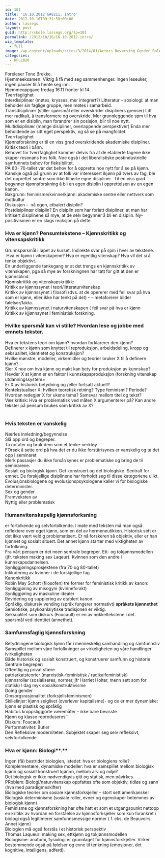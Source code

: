 ```yaml
---
id: 101
title: '16.10.2012 &#8211; Intro'
date: 2012-10-16T09:31:58+00:00
author: lassegs
layout: post
guid: http://skole.lassegs.org/?p=101
permalink: /2012/10/16/16-10-2012-intro/
wip_template:
  - full
image: /wp-content/uploads/sites/3/2014/01/Actors_Reversing_Gender_Roles_in_the_Story_of_Narukami_LACMA_M.2006.136.289a-c_2_of_3.jpg
categories:
  - KFL1020
---
```

<div>
  Foreleser Tone Brekke.
</div>

<div>
</div>

<div>
  Hjemmeeksamen. Viktig å få med seg sammenhenger. Ingen leseuker, ingen pauser til å hente seg inn.
</div>

<div>
</div>

<div>
  Hjemmeoppgave fredag 16.11 fronter kl 14
</div>

<div>
</div>

<div>
  Tverrfaglighet
</div>

<div>
  Interdisiplinær (møtes, krysses, mer integrert?) Litteratur &#8211; sosiologi: at man beholder sin faglige gruppe, men møtes i samarbeid.
</div>

<div>
  Transdisiplinær (stiller spørsmål eller overskrider disipliners grenser) Litt mer radikalt, å transformere og overskride. Mer grunnleggende spm til hva som er en disiplin, man forandrer sin posisjon, blir til noe nytt.
</div>

<div>
  Multidisiplinær (mange disipliner, overlappende perspektiver) Enda mer beholdende av sitt eget perspektiv, og så se på mangfoldet.
</div>

<div>
</div>

<div>
  Tverrfaglighet
</div>

<div>
  Kjønnsforskning er til en viss grad overskridende akademiske disipliner. Kritisk teori i bånn.
</div>

<div>
  Behovet for tverrfaglighet kommer delvis fra at de etablerte fagene ikke skaper resonans hos folk. Noe også i det liberalistiske postindustrielle samfunnets behov for fleksibilitet.
</div>

<div>
  PÅ 60- 70-tallet var det behov for å opprette noe nytt for å se på kjønn. Kanskje også på grunn av at folk var interessert ikjønn på tvers av fag, ble det opprettet sentre som ikke tilhørte egne disipliner.  Til en viss grad begynner kjønnsforskning å bli en egen disiplin i opprettelsen av en egen kanon.
</div>

<div>
</div>

<div>
  Bakgrunn: feminisme/kvinne/kjønn: akademiske sentre eller nettverk som motkultur
</div>

<div>
  Diskusjon &#8211;  nå egen, etbalert disiplin?
</div>

<div>
  Postdisiplinær disiplin? En disiplin som har forlatt disipliner, at man har kritisert disiplinene så mye, at de selv begynner å bli en disiplin. Ny-positivismen er en slags reaksjon på dette.
</div>

<div>
</div>

### Hva er kjønn? Pensumtekstene &#8211; Kjønnskritikk og vitensapskritikk

<div>
  Grunnspørsmål i løpet av kurset. Indirekte svar på spm i hver av tekstene.  Hva er kjønn i vitenskapene? Hva er egentlig vitenskap? Hva vil det si å tenke objektivt.
</div>

<div>
  En underliggende tankegang er at det trengs en kjønnskritikk av vitenskapen, pga så mye av forskningnen har tatt for gitt at den er kjønnsblind.
</div>

<div>
</div>

<div>
  Kjønnskritikk og vitenskapskritikk:
</div>

<div>
  Kritikk av kjønnssynet i teori/litteraturvitenskap
</div>

<div>
  Kritikk av kjønnssynet i filosofi (dvs. at de opererer med feil svar på hva som er kjønn, eller ikke har tenkt på det) &#8211; &#8211; metaforerer bilder følelser/fakta.
</div>

<div>
  Kritikk av kjønnssynet i naturvitenskapen ( feil svar på hva er kjønn
</div>

<div>
  Kritikk av kjjønnsynet i feministisk forskning.
</div>

<div>
</div>

<div>
</div>

### Hvilke spørsmål kan vi stille? Hvordan lese og jobbe med emnets tekster.

<div>
</div>

<div>
  Hva er tekstens teori om kjønn? hvordan forklarerer den kjønn?
</div>

<div>
  Definerer x kjønn som knyttet til reproduksjon, arbeidsdeling, kropp og seksualitet, identietet og konstruksjon?
</div>

<div>
  Hvilke mønstre, modeller, virkemidler og teorier bruker X til å definere kjønn?
</div>

<div>
  Sier X noe om hva kjønn og makt kan bety for produksjon av kunnskap?
</div>

<div>
  Hevder X at kjønn er en faktor i kunnskapsproduksjon (forskning vitenskap utdanningssystem=
</div>

<div>
  Er X av historisk betydning og /eller fortsatt aktuell?
</div>

<div>
  Kontekstualiser X: hvilken teoretisk retning? Type feminismi? Periode?
</div>

<div>
  Hvordan redegjør X for ukens tema? Samsvar mellom titel og tekst?
</div>

<div>
</div>

<div>
  Vær kritisk: Hva er problematisk ved måten X argumenterer på? Kan andre tekster på pensum brukes som kritikk av X?
</div>

<div>
  <strong> </strong>
</div>

### Hvis teksten er vanskelig

<div>
  Nærles innledning/begynnelse
</div>

<div>
  Slå opp ord og begreper.
</div>

<div>
  Ta notater og bruk dem som et tenke-verktøy
</div>

<div>
  FOrsøk å sette ord på hva det er du ikke forstår/synes er vanskelig og ta det opp i seminaret
</div>

<div>
  Merk passasjer du ikke forsår/synes er problematiske og bring de til seminarene.
</div>

<div>
</div>

<div>
  Sosialt og biologisk kjønn. Det konstruert og det biologiske. Sentralt for emnet. De forskjellige disiplinene har forholdt seg til disse kategoriene ulikt. Evolusjonsbiologene og evolusjonspsykologene kaller vi for biologiske determinister.
</div>

<div>
  Sex og gender
</div>

<div>
  Framveksten av
</div>

<div>
  Nyttig eller problematisk
</div>

<div>
</div>

### Humanvitenskapelig kjønnsforksning

<div>
  er fortolkende og selvfortolkende. I møte med teksten må man også reflektere over eget kjønn, som en del av hermeneutikken. Historisk sett er det ikke vært veldig problematisert. Er nå forskeren så objektiv, eller er han kjønnet og sosialt situert. Det annet kjønn starter med viktigheten av fortolkning.
</div>

<div>
  Fra vårt pensum er det noen sentrale begreper. Ett- og tokjønnsmodellen (jfr. teksten making sex Laqeur). Kvinnen som den andre i kunnskapsdannelsen.
</div>

<div>
</div>

<div>
  Synliggjøringsprosjektene (fra 70 og 80-tallet)
</div>

<div>
  Inkludering av kvinner i de forskjellige fag
</div>

<div>
  Kanonkritikk
</div>

<div>
</div>

<div>
  Robin May Schott (filosofen) tre former for feministisk kritikk av kanon:
</div>

<div>
  Synliggjøring av misogyni (kvinneforakt)
</div>

<div>
  Synliggjøring av maskuline idealer
</div>

<div>
  Revidering og supplering av etablert kanon
</div>

<div>
</div>

<div>
  Språklig, diskursiv vending (språk fungerer normativt) <strong>språkets kjønnethet</strong>
</div>

<div>
  Semiotiske, psykoanlalytiske tradisjonen er viktig.
</div>

<div>
  Seksualitet som diskurs (Foucault) er en av nøkkeltekstene i det.
</div>

<div>
  spørsmål ved identitet (annethet).
</div>

<div>
</div>

### Samfunnsfaglig kjønnsforskning

<div>
  Betydningene biologisk kjønn får i menneskelig samhandling og samfunnsliv
</div>

<div>
  Samspillet mellom våre fortolkninger av virkeligheten og våre handlinger ivirkeligheten
</div>

<div>
  Både historisk og sosialt konstruert, og konstruerer samfunn og historie
</div>

<div>
</div>

<div>
  Sentrale begreper:
</div>

<div>
  Offentlig og privat sfære
</div>

<div>
  patriarkatsteorier (marxistisk-feministisk / radikalfeministisk)
</div>

<div>
  kjønnsroller (sosialiseres, normer, jfr Harriet Holter, menn sett som for statisk) I dag myk sosialkonstruktivisme
</div>

<div>
  Doing gender
</div>

<div>
  Omsorgsrasjonalitet (forksjellsfeminismen)
</div>

<div>
  Skillelinjer: kjønn seiglivet (overlever kapitalisme)- og de er mer dynamiske: kjønn er plastisk og språklig
</div>

<div>
  Habitus kroppsliggjorte væremåter &#8211; ikke bare bevisste
</div>

<div>
  Kjønn og klasse reproduseres¨
</div>

<div>
  Diskurs: Foucault
</div>

<div>
  Performativitet: Butler
</div>

<div>
  Den Refleksive moderniteten. Subjektet skaper seg selv refleksivt, selvfortolkende.
</div>

<div>
</div>

### Hva er kjønn: Biologi**.**

<div>
  Ingen (få) bestrider biologien, istedet: hva er biologiens rolle?
</div>

<div>
  Komplementære, dynamiske modeller: hva er samspillet mellom biologisk kjønn og sosialt konstruert kjønnn, mellom arv og miljø?
</div>

<div>
  Det biologisk er ikke nødvendigvis gitt og statisk, men påvirkes.
</div>

<div>
  PRoblem: Biologi/naturvitenskap oppfattes ofte som objektiv, tidløs og sann (hva med paradigmeskifter)
</div>

<div>
  Biologiske teorier om sosiale kjønnsforksjeller &#8211; stort sett amerikanske!
</div>

<div>
</div>

<div>
  Biologisk determinisme (sosiale roller, evner og egenskaper betemmes av biologisk kjønn)
</div>

<div>
</div>

<div>
  Feminisme og kjønnsforskning har ofte hatt et som et utgangspunkt nettopp en kritikk av hvordan en forståelse av kjønnsforksjeller som kun forankret i biologi også legitimerer samfunnsmessige normer ( f. eks. de Beauvoirs Annet kjønn)
</div>

<div>
</div>

<div>
  Biologien må også forstås i et historisk perspektiv
</div>

<div>
  Thomas Laqueur: making sex, ettkjønn og tokjønnsmodellen
</div>

<div>
  Biologisme: anatomi, fysiologi er grunnlaget for kjønnsforskjeller. Virker bestemmende også på følelser og evne til tenkning (emosjoner, det kognitive, intelligens, adferd).
</div>
